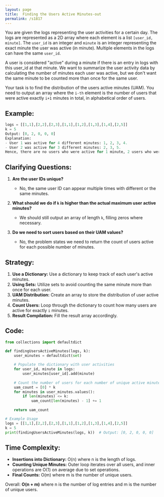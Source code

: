 ```yaml
---
layout: page
title:  Finding the Users Active Minutes-out
permalink: /s1817
---
```

You are given the logs representing the user activities for a certain day. The logs are represented as a 2D array where each element is a list `[user_id, minute]`. The `user_id` is an integer and `minute` is an integer representing the exact minute the user was active (in minute). Multiple elements in the logs can have the same `user_id`.

A user is considered "active" during a minute if there is an entry in logs with this user_id at that minute. We want to summarize the user activity data by calculating the number of minutes each user was active, but we don't want the same minute to be counted more than once for the same user.

Your task is to find the distribution of the users active minutes (UAM). You need to output an array where the `i-th` element is the number of users that were active exactly `i+1` minutes in total, in alphabetical order of users.

## Example:
```python
logs = [[1,1],[2,2],[2,3],[1,1],[1,2],[1,3],[1,4],[2,5]]
k = 5
Output: [0, 2, 0, 0, 0]
Explanation: 
- User 1 was active for 4 different minutes: 1, 2, 3, 4.
- User 2 was active for 3 different minutes: 2, 3, 5.
Hence, there are no users who were active for 1 minute, 2 users who were active for 2 minutes (i.e., [0, 2, 0, 0, 0]).
```

## Clarifying Questions:
1. **Are the user IDs unique?**
   - No, the same user ID can appear multiple times with different or the same minutes.
  
2. **What should we do if `k` is higher than the actual maximum user active minutes?**
   - We should still output an array of length `k`, filling zeros where necessary.

3. **Do we need to sort users based on their UAM values?**
   - No, the problem states we need to return the count of users active for each possible number of minutes.

## Strategy:
1. **Use a Dictionary:** Use a dictionary to keep track of each user's active minutes.
2. **Using Sets:** Utilize sets to avoid counting the same minute more than once for each user.
3. **UAM Distribution:** Create an array to store the distribution of user active minutes.
4. **Count Users:** Loop through the dictionary to count how many users are active for exactly `i` minutes.
5. **Result Compilation:** Fill the result array accordingly.

## Code:
```python
from collections import defaultdict

def findingUsersActiveMinutes(logs, k):
    user_minutes = defaultdict(set)
    
    # Populate the dictionary with user activities
    for user_id, minute in logs:
        user_minutes[user_id].add(minute)
    
    # Count the number of users for each number of unique active minutes
    uam_count = [0] * k
    for minutes in user_minutes.values():
        if len(minutes) <= k:
            uam_count[len(minutes) - 1] += 1
    
    return uam_count

# Example Usage
logs = [[1,1],[2,2],[2,3],[1,1],[1,2],[1,3],[1,4],[2,5]]
k = 5
print(findingUsersActiveMinutes(logs, k))  # Output: [0, 2, 0, 0, 0]
```

## Time Complexity:
- **Insertions into Dictionary:** O(n) where n is the length of logs.
- **Counting Unique Minutes:** Outer loop iterates over all users, and inner operations are O(1) on average due to set operations.
- **Final Counts:** O(m) where m is the number of unique users.

Overall: **O(n + m)** where n is the number of log entries and m is the number of unique users.